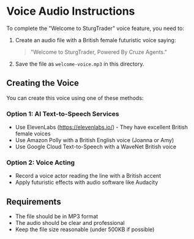 # Voice Audio Instructions

To complete the "Welcome to SturgTrader" voice feature, you need to:

1. Create an audio file with a British female futuristic voice saying:
   > "Welcome to SturgTrader, Powered By Cruze Agents."

2. Save the file as `welcome-voice.mp3` in this directory.

## Creating the Voice

You can create this voice using one of these methods:

### Option 1: AI Text-to-Speech Services
- Use ElevenLabs (https://elevenlabs.io/) - They have excellent British female voices
- Use Amazon Polly with a British English voice (Joanna or Amy)
- Use Google Cloud Text-to-Speech with a WaveNet British voice

### Option 2: Voice Acting
- Record a voice actor reading the line with a British accent
- Apply futuristic effects with audio software like Audacity

## Requirements
- The file should be in MP3 format
- The audio should be clear and professional
- Keep the file size reasonable (under 500KB if possible)
